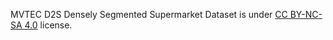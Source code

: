 MVTEC D2S Densely Segmented Supermarket Dataset is under [CC BY-NC-SA 4.0](https://creativecommons.org/licenses/by-nc-sa/4.0/legalcode) license.